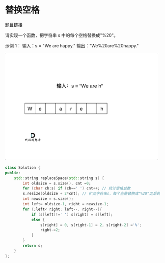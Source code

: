 # 替换空格

[题目链接](https://www.programmercarl.com/%E5%89%91%E6%8C%87Offer05.%E6%9B%BF%E6%8D%A2%E7%A9%BA%E6%A0%BC.html#%E6%80%9D%E8%B7%AF)

请实现一个函数，把字符串 s 中的每个空格替换成"%20"。

示例 1： 输入：s = "We are happy."
输出："We%20are%20happy."

![替换空格](../images/替换空格.gif)

```cpp
class Solution {
public:
    std::string replaceSpace(std::string s) {
        int oldsize = s.size(), cnt =0;
        for (char ch:s) if (ch==' ') cnt++; // 统计空格总数
        s.resize(oldsize + 2*cnt); // 扩充字符串s，每个空格替换成"%20"之后的大小
        int newsize = s.size();
        int left= oldsize-1, right = newsize-1;
        for (;left< right; left--, right--){
            if (s[left]!=' ') s[right] = s[left];
            else {
                s[right] = 0, s[right-1] = 2, s[right-2] ='%';
                right-=2;
            }
        }
        return s;
    }
};
```